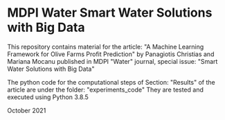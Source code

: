 # MDPI Water Smart Water Solutions with Big Data
 
 This repository contains material for the article: 
 "A Machine Learning Framework for Olive Farms Profit Prediction"
 by Panagiotis Christias and Mariana Mocanu
 published in MDPI "Water" journal, special issue: "Smart Water Solutions with Big Data"
 
 The python code for the computational steps of Section: "Results" of the article are under the folder: "experiments_code"
 They are tested and executed using Python 3.8.5

 October 2021
